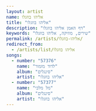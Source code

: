 ```yaml
---
layout: artist
name: אליהו בוזגלו
title: "אליהו בוזגלו"
description: "דף האמן אליהו בוזגלו"
keywords: "שירים, מוזיקה, אליהו בוזגלו"
permalink: /artists/אליהו-בוזגלו/
redirect_from:
  - /artists/list/אליהו בוזגלו
songs:
  - number: "57376"
    name: "לדוד מזמור"
    album: "סינגלים"
    artist: "אליהו בוזגלו"
  - number: "57377"
    name: "מל מלכי"
    album: "סינגלים"
    artist: "אליהו בוזגלו"
---
```

